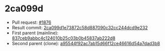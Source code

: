 # 2ca099d
- Pull request: [#1876](https://github.com/MarlinFirmware/Marlin/pull/1876)
- Result commit: [2ca099d1e73872c58d887090c32cc244dcd9e232](https://github.com/MarlinFirmware/Marlin/commit/2ca099d1e73872c58d887090c32cc244dcd9e232)
- First parent (mainline): [837ceb9abbc4c124010b25c03b0b45837ab222d8](https://github.com/MarlinFirmware/Marlin/commit/837ceb9abbc4c124010b25c03b0b45837ab222d8)
- Second parent (clone): [a95544f92ac7ab15d66f12ce46616d54a7dad3b8](https://github.com/MarlinFirmware/Marlin/commit/a95544f92ac7ab15d66f12ce46616d54a7dad3b8)
